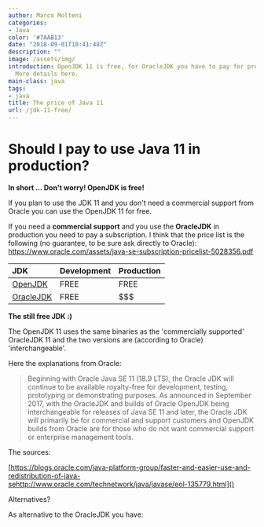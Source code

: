 ```yaml
---
author: Marco Molteni
categories:
- Java
color: '#7AAB13'
date: "2018-09-01T10:41:48Z"
description: ""
image: /assets/img/
introduction: OpenJDK 11 is free, for OracleJDK you have to pay for production environments.
  More details here.
main-class: java
tags:
- java
title: The price of Java 11
url: /jdk-11-free/
---
```


# Should I pay to use Java 11 in production?

**In short ... Don't worry! OpenJDK is free!**

If you plan to use the JDK 11 and you don't need a commercial support from Oracle you can use the OpenJDK 11 for free.

If you need a **commercial support** and you use the **OracleJDK** in production you need to pay a subscription. I think that the price list is the following (no guarantee, to be sure ask directly to Oracle): https://www.oracle.com/assets/java-se-subscription-pricelist-5028356.pdf

| JDK | Development | Production |
|:-----------|:------------|:------------|
| [OpenJDK](http://openjdk.java.net)    |        FREE |     FREE     |
| [OracleJDK](http://www.oracle.com/technetwork/java/javaseproducts/overview/index.html)  |      FREE |    $$$    |

**The still free JDK :)**

The OpenJDK 11 uses the same binaries as the 'commercially supported' OracleJDK 11 and the two versions are (according to Oracle) 'interchangeable'.

Here the explanations from Oracle: 

> Beginning with Oracle Java SE 11 (18.9 LTS), the Oracle JDK will continue to be available royalty-free for development, testing, prototyping or demonstrating purposes. As announced in September 2017, with the OracleJDK and builds of Oracle OpenJDK being interchangeable for releases of Java SE 11 and later, the Oracle JDK will primarily be for commercial and support customers and OpenJDK builds from Oracle are for those who do not want commercial support or enterprise management tools. 

The sources:

[https://blogs.oracle.com/java-platform-group/faster-and-easier-use-and-redistribution-of-java-sehttp://www.oracle.com/technetwork/java/javase/eol-135779.html]()

Alternatives?

As alternative to the OracleJDK you have:

